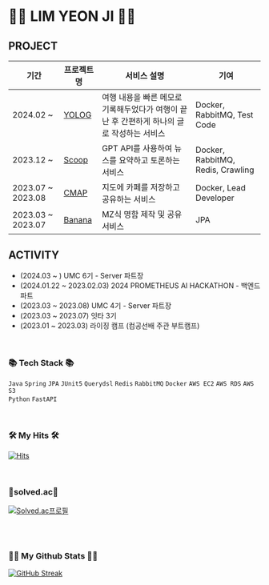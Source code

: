 <!-- ![header](https://capsule-render.vercel.app/api?type=wave&color=auto&height=300&section=header&text=Hello%20I'm%20Yeonjy&fontSize=60&animation=fadeIn) -->


# 👩‍🎤 LIM YEON JI 👩‍🎤

## PROJECT

| 기간 | 프로젝트명 | 서비스 설명 | 기여 |
| --- | --- | --- | --- |
| 2024.02 ~ | [YOLOG](https://github.com/pyro-yolog/yolog-server) | 여행 내용을 빠른 메모로 기록해두었다가 여행이 끝난 후 간편하게 하나의 글로 작성하는 서비스 | Docker, RabbitMQ, Test Code
| 2023.12 ~ | [Scoop](https://github.com/tukcomCD2024/JinJiHan) | GPT API를 사용하여 뉴스를 요약하고 토론하는 서비스 | Docker, RabbitMQ, Redis, Crawling
| 2023.07 ~ 2023.08 | [CMAP](https://github.com/UMCCMAP) | 지도에 카페를 저장하고 공유하는 서비스 | Docker, Lead Developer
| 2023.03 ~ 2023.07 | [Banana](https://github.com/ottention/banana_backend) | MZ식 명함 제작 및 공유 서비스 | JPA

## ACTIVITY

- (2024.03 ~ ) UMC 6기 - Server 파트장
- (2024.01.22 ~ 2023.02.03) 2024 PROMETHEUS AI HACKATHON - 백엔드 파트
- (2023.03 ~ 2023.08) UMC 4기 - Server 파트장
- (2023.03 ~ 2023.07) 잇타 3기
- (2023.01 ~ 2023.03) 라이징 캠프 (컴공선배 주관 부트캠프)

<br/>

### 📚 Tech Stack 📚
`Java` `Spring` `JPA` `JUnit5` `Querydsl` `Redis` `RabbitMQ` `Docker` `AWS EC2` `AWS RDS` `AWS S3`
<br/>
`Python` `FastAPI`

<br/>

### 🛠️ My Hits 🛠️
[![Hits](https://hits.seeyoufarm.com/api/count/incr/badge.svg?url=https%3A%2F%2Fgithub.com%2Fyeonjy&count_bg=%2322D1E5&title_bg=%23555555&icon=&icon_color=%23E7E7E7&title=hits&edge_flat=false)](https://hits.seeyoufarm.com)

<br/>

### 🏅solved.ac🏅
[![Solved.ac프로필](http://mazassumnida.wtf/api/v2/generate_badge?boj=on_your_mark)](https://solved.ac/on_your_mark)

<br/>
<br/>

### 👩‍💻 My Github Stats 👩‍💻
[![GitHub Streak](https://streak-stats.demolab.com?user=yeonjy&theme=merko&hide_border=true&border_radius=30&date_format=%5BY%20%5DM%20j)](https://git.io/streak-stats)
